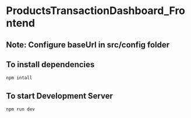 # ProductsTransactionDashboard_Frontend

## Note: Configure baseUrl in src/config folder

## To install dependencies

```console
npm intall
```

## To start Development Server

```console
npm run dev
```


